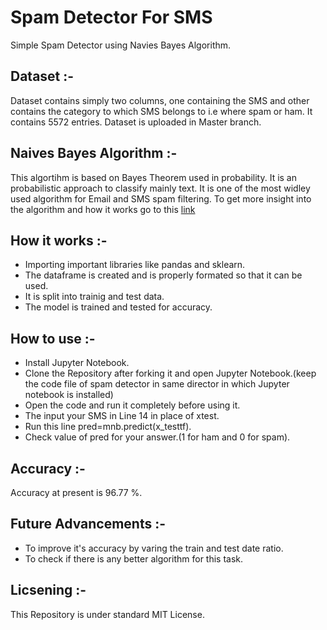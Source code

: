 # Spam Detector For SMS
Simple Spam Detector using Navies Bayes Algorithm.

## Dataset :-
Dataset contains simply two columns, one containing the SMS and other contains the category to which SMS belongs to i.e where  spam or ham. It contains 5572 entries. Dataset is uploaded in Master branch.

## Naives Bayes Algorithm :-
This algortihm is based on Bayes Theorem used in probability. It is an probabilistic approach to classify mainly text. It is one of the most widley used algorithm for Email and SMS spam filtering. To get more insight into the algorithm and how it works go to this [link](http://www.inf.ed.ac.uk/teaching/courses/inf2b/learnnotes/inf2b-learn-note07-2up.pdf)

## How it works :-
- Importing important libraries like pandas and sklearn.
- The dataframe is created and is properly formated so that it can be used.
- It is split into trainig and test data.
- The model is trained and tested for accuracy.

## How to use :-
- Install Jupyter Notebook.
- Clone the Repository after forking it and open Jupyter Notebook.(keep the code file of spam detector in same director in which Jupyter notebook is installed)
- Open the code and run it completely before using it.
- The input your SMS in Line 14 in place of xtest.
- Run this line pred=mnb.predict(x_testtf).
- Check value of pred for your answer.(1 for ham and 0 for spam).

## Accuracy :-
Accuracy at present is 96.77 %. 

## Future Advancements :-
- To improve it's accuracy by varing the train and test date ratio.
- To check if there is any better algorithm for this task.

## Licsening :-
This Repository is under standard MIT License.
